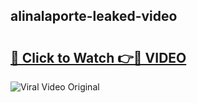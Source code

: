 ## alinalaporte-leaked-video 

# <h2><a href="http://freeplayer.one?title=alinalaporte-leaked-video&ref=21J">🔗 Click to Watch 👉🔴 VIDEO</a></h2>

<a href="http://freeplayer.one?title=alinalaporte-leaked-video&ref=21J" rel="nofollow" data-target="animated-image.originalLink"><img src="https://i.ibb.co.com/xMMVF88/686577567.gif" alt="Viral Video Original" style="max-width: 100%; display: inline-block;" data-target="animated-image.originalImage"></a>

